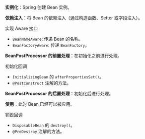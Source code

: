 **实例化**：Spring 创建 Bean 实例。

**依赖注入**：将 Bean 的依赖注入（通过构造函数、Setter 或字段注入）。

实现 Aware 接口

- `BeanNameAware`: 传递 Bean 的名称。
- `BeanFactoryAware`: 传递 `BeanFactory`。

**BeanPostProcessor 的前置处理**：在初始化之前进行处理。

初始化回调

- `InitializingBean` 的 `afterPropertiesSet()`。
- `@PostConstruct` 注解的方法。

**BeanPostProcessor 的后置处理**：初始化后进行处理。

**使用**：此时 Bean 已经可以被应用。

销毁回调

- `DisposableBean` 的 `destroy()`。
- `@PreDestroy` 注解的方法。